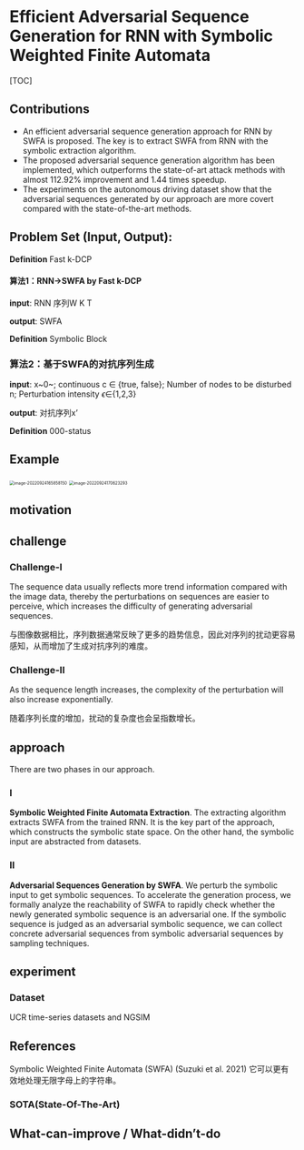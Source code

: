 # Efficient Adversarial Sequence Generation for RNN with Symbolic Weighted Finite Automata

[TOC]



## Contributions

- An efficient adversarial sequence generation approach for RNN by SWFA is proposed. The key is to extract SWFA from RNN with the symbolic extraction algorithm.
- The proposed adversarial sequence generation algorithm has been implemented, which outperforms the state-of-art attack methods with almost 112.92% improvement and 1.44 times speedup.
- The experiments on the autonomous driving dataset show that the adversarial sequences generated by our approach are more covert compared with the state-of-the-art methods.

## Problem Set (Input, Output):

**Definition** Fast k-DCP

#### 算法1：RNN->SWFA by Fast k-DCP

**input**: RNN 序列W K T

**output**: SWFA

**Definition** Symbolic Block

### 算法2：基于SWFA的对抗序列生成

**input**: x~0~; continuous c $\in$ {true, false}; Number of nodes to be disturbed n; Perturbation intensity $\epsilon \in${1,2,3}

**output**: 对抗序列x’

**Definition** 000-status



## Example

<img src="C:\Users\A-305\AppData\Roaming\Typora\typora-user-images\image-20220924165858150.png" alt="image-20220924165858150" style="zoom:50%;" />

<img src="C:\Users\A-305\AppData\Roaming\Typora\typora-user-images\image-20220924170623293.png" alt="image-20220924170623293" style="zoom:50%;" />


## motivation



## challenge

### Challenge-I

The sequence data usually reflects more trend information compared with the image data, thereby the perturbations on sequences are easier to perceive, which increases the difficulty of generating adversarial sequences.

与图像数据相比，序列数据通常反映了更多的趋势信息，因此对序列的扰动更容易感知，从而增加了生成对抗序列的难度。

### Challenge-II

As the sequence length increases, the complexity of the perturbation will also increase exponentially.

随着序列长度的增加，扰动的复杂度也会呈指数增长。



## approach

There are two phases in our approach.

### I

**Symbolic Weighted Finite Automata Extraction**. The extracting algorithm extracts SWFA from the trained RNN. It is the key part of the approach, which constructs the symbolic state space. On the other hand, the symbolic input are abstracted from datasets.

### II

**Adversarial Sequences Generation by SWFA**. We perturb the symbolic input to get symbolic sequences. To accelerate the generation process, we formally analyze the reachability of SWFA to rapidly check whether the newly generated symbolic sequence is an adversarial one. If the symbolic sequence is judged as an adversarial symbolic sequence, we can collect concrete adversarial sequences from symbolic adversarial sequences by sampling techniques.



## experiment



### Dataset

UCR time-series datasets and NGSIM

## References

Symbolic Weighted Finite Automata (SWFA) (Suzuki et al. 2021) 它可以更有效地处理无限字母上的字符串。


### SOTA(State-Of-The-Art)



## What-can-improve / What-didn’t-do

